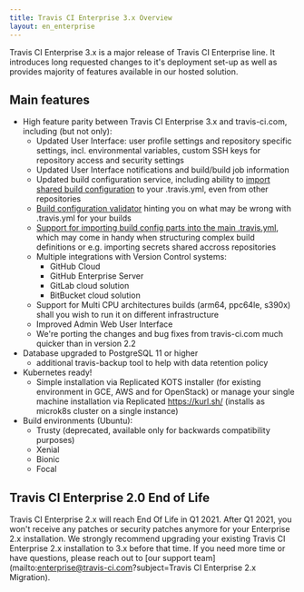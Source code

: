 ```yaml
---
title: Travis CI Enterprise 3.x Overview
layout: en_enterprise
---
```


Travis CI Enterprise 3.x is a major release of Travis CI Enterprise line. It introduces long requested changes to it's deployment set-up as well as provides majority of features available in our hosted solution.

## Main features

* High feature parity between Travis CI Enterprise 3.x and travis-ci.com, including (but not only):
  * Updated User Interface: user profile settings and repository specific settings, incl. environmental variables, custom SSH keys for repository access and security settings
  * Updated User Interface notifications and build/build job information
  * Updated build configuration service, including ability to [import shared build configuration](/user/build-config-imports) to your .travis.yml, even from other repositories
  * [Build configuration validator](/user/build-config-validation) hinting you on what may be wrong with .travis.yml for your builds 
  * [Support for importing build config parts into the main .travis.yml](/user/build-config-imports), which may come in handy when structuring complex build definitions or e.g. importing secrets shared accross repositories
  * Multiple integrations with Version Control systems: 
    * GitHub Cloud
    * GitHub Enterprise Server
    * GitLab cloud solution
    * BitBucket cloud solution
  * Support for Multi CPU architectures builds (arm64, ppc64le, s390x) shall you wish to run it on different infrastructure
  * Improved Admin Web User Interface
  * We're porting the changes and bug fixes from travis-ci.com much quicker than in version 2.2
* Database upgraded to PostgreSQL 11 or higher
  * additional travis-backup tool to help with data retention policy 
* Kubernetes ready!
  * Simple installation via Replicated KOTS installer (for existing environment in GCE, AWS and for OpenStack) or manage your single machine installation via Replicated https://kurl.sh/ (installs as microk8s cluster on a single instance)
* Build environments (Ubuntu):
  * Trusty (deprecated, available only for backwards compatibility purposes)
  * Xenial
  * Bionic
  * Focal

## Travis CI Enterprise 2.0 End of Life

Travis CI Enterprise 2.x will reach End Of Life in Q1 2021. After Q1 2021, you won't receive any patches or security patches anymore for your Enterprise 2.x installation. We strongly recommend upgrading your existing Travis CI Enterprise 2.x installation to 3.x before that time. If you need more time or have questions, please reach out to [our support team](mailto:enterprise@travis-ci.com?subject=Travis CI Enterprise 2.x Migration).
